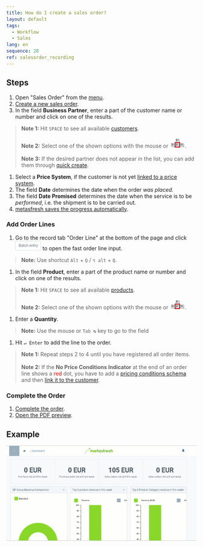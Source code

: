 ```yaml
---
title: How do I create a sales order?
layout: default
tags:
  - Workflow
  - Sales
lang: en
sequence: 20
ref: salesorder_recording
---
```


## Steps
1. Open "Sales Order" from the [menu](Menu).
1. [Create a new sales order](New_Record_Window).
1. In the field **Business Partner**, enter a part of the customer name or number and click on one of the results.
 >**Note 1:** Hit `SPACE` to see all available [customers](New_business_partner_customer).<br><br>
 >**Note 2:** Select one of the shown options with the mouse or ![](../DE/assets/Workflow_Auftrag_Bis_Rechnung_WebUI-73797.png).<br><br>
 >**Note 3:** If the desired partner does not appear in the list, you can add them through [quick create](Quick_create_new_business_partner).

1. Select a **Price System**, if the customer is not yet [linked to a price system](Assign_prices_to_partner).
1. The field **Date** determines the date when the order *was placed*.
1. The field **Date Promised** determines the date when the service is to be *performed*, i.e. the shipment is to be carried out.
1. [metasfresh saves the progress automatically](Saveindicator).

### Add Order Lines
1. Go to the record tab "Order Line" at the bottom of the page and click ![](assets/Batch_Entry_Button.png) to open the fast order line input.
 >**Note:** Use shortcut `Alt` + `Q` / `⌥ alt` + `Q`.

1. In the field **Product**, enter a part of the product name or number and click on one of the results.
 >**Note 1:** Hit `SPACE` to see all available [products](NewProduct).<br><br>
 >**Note 2:** Select one of the shown options with the mouse or ![](../DE/assets/Workflow_Auftrag_Bis_Rechnung_WebUI-73797.png).

1. Enter a **Quantity**.
 >**Note:** Use the mouse or `Tab ↹` key to go to the field

1. Hit `↵ Enter` to add the line to the order.
 >**Note 1:** Repeat steps 2 to 4 until you have registered all order items.<br><br>
 >**Note 2:** If the **No Price Conditions Indicator** at the end of an order line shows a <span style="color:red">red</span> dot, you have to add a [pricing conditions schema](Pricing_conditions_in_metasfresh) and then [link it to the customer](Link_discount_schema_to_BP).

### Complete the Order
1. [Complete the order](DocumentProcessingComplete).
1. [Open the PDF preview](PrintPreview).

## Example
![](assets/salesorder.gif)
